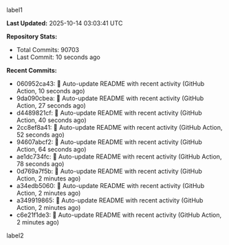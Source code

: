 
label1 
<!-- ACTIVITY_START -->
**Last Updated:** 2025-10-14 03:03:41 UTC

**Repository Stats:**
- Total Commits: 90703
- Last Commit: 10 seconds ago

**Recent Commits:**
- 060952ca43: 🤖 Auto-update README with recent activity (GitHub Action, 10 seconds ago)
- 9da090cbea: 🤖 Auto-update README with recent activity (GitHub Action, 27 seconds ago)
- d4489821cf: 🤖 Auto-update README with recent activity (GitHub Action, 40 seconds ago)
- 2cc8ef8a41: 🤖 Auto-update README with recent activity (GitHub Action, 52 seconds ago)
- 94607abcf2: 🤖 Auto-update README with recent activity (GitHub Action, 64 seconds ago)
- ae1dc734fc: 🤖 Auto-update README with recent activity (GitHub Action, 78 seconds ago)
- 0d769a7f5b: 🤖 Auto-update README with recent activity (GitHub Action, 2 minutes ago)
- a34edb5060: 🤖 Auto-update README with recent activity (GitHub Action, 2 minutes ago)
- a349919865: 🤖 Auto-update README with recent activity (GitHub Action, 2 minutes ago)
- c6e21f1de3: 🤖 Auto-update README with recent activity (GitHub Action, 2 minutes ago)
<!-- ACTIVITY_END -->

label2
